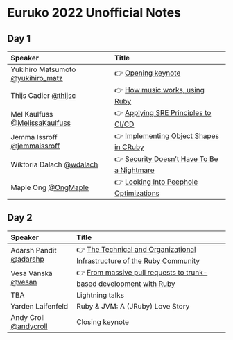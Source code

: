 # Euruko 2022 Unofficial Notes

## Day 1

| Speaker                                                      | Title                                                        |
| :----------------------------------------------------------- | :----------------------------------------------------------- |
| Yukihiro Matsumoto [@yukihiro_matz](https://twitter.com/yukihiro_matz) | 👉 [Opening keynote](talks/0101_opening_keynote.md)           |
| Thijs Cadier [@thijsc](https://twitter.com/thijsc)           | 👉 [How music works, using Ruby](talks/0102_how_music_works.md) |
| Mel Kaulfuss [@MelissaKaulfuss](https://twitter.com/MelissaKaulfuss) | 👉 [Applying SRE Principles to CI/CD](talks/0103_applying_sre_principles.md) |
| Jemma Issroff [@jemmaissroff](https://twitter.com/jemmaissroff) | 👉 [Implementing Object Shapes in CRuby](talks/0104_implementing_object_shapes.md) |
| Wiktoria Dalach [@wdalach](https://twitter.com/wdalach)      | 👉 [Security Doesn’t Have To Be a Nightmare](talks/0105_security.md) |
| Maple Ong [@OngMaple](https://twitter.com/OngMaple)          | 👉 [Looking Into Peephole Optimizations](talks/0106_peephole_optimizations.md) |

## Day 2

| Speaker                                                | Title                                                        |
| :----------------------------------------------------- | :----------------------------------------------------------- |
| Adarsh Pandit [@adarshp](https://twitter.com/adarshp)  | 👉 [The Technical and Organizational Infrastructure of the Ruby Community](talks/0201_ruby_community_infrastruture.md) |
| Vesa Vänskä [@vesan](https://twitter.com/vesan)        | 👉 [From massive pull requests to trunk-based development with Ruby](talks/0202_from_prs_to_trunks.md) |
| TBA                                                    | Lightning talks                                              |
| Yarden Laifenfeld                                      | Ruby & JVM: A (JRuby) Love Story                             |
| Andy Croll [@andycroll](https://twitter.com/andycroll) | Closing keynote                                              |

